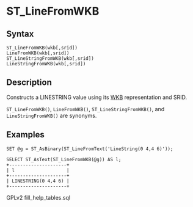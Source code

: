 
# ST_LineFromWKB

## Syntax


```
ST_LineFromWKB(wkb[,srid])
LineFromWKB(wkb[,srid])
ST_LineStringFromWKB(wkb[,srid])
LineStringFromWKB(wkb[,srid])
```

## Description


Constructs a LINESTRING value using its [WKB](well-known-binary-wkb-format.md) representation and SRID.


`ST_LineFromWKB()`, `LineFromWKB()`, `ST_LineStringFromWKB()`, and `LineStringFromWKB()` are synonyms.


## Examples


```
SET @g = ST_AsBinary(ST_LineFromText('LineString(0 4,4 6)'));

SELECT ST_AsText(ST_LineFromWKB(@g)) AS l;
+---------------------+
| l                   |
+---------------------+
| LINESTRING(0 4,4 6) |
+---------------------+
```


GPLv2 fill_help_tables.sql

